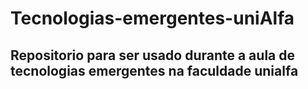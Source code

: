 # Tecnologias-emergentes-uniAlfa
## Repositorio para ser usado durante a aula de tecnologias emergentes na faculdade unialfa
